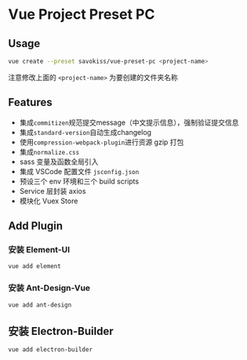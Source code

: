 # Vue Project Preset PC

## Usage

```bash
vue create --preset savokiss/vue-preset-pc <project-name>
```
注意修改上面的 `<project-name>` 为要创建的文件夹名称

## Features
- 集成`commitizen`规范提交message（中文提示信息），强制验证提交信息
- 集成`standard-version`自动生成changelog
- 使用`compression-webpack-plugin`进行资源 gzip 打包
- 集成`normalize.css`
- sass 变量及函数全局引入
- 集成 VSCode 配置文件 `jsconfig.json`
- 预设三个 env 环境和三个 build scripts
- Service 层封装 axios
- 模块化 Vuex Store

## Add Plugin

### 安装 Element-UI
```bash
vue add element
```

### 安装 Ant-Design-Vue
```bash
vue add ant-design
```

## 安装 Electron-Builder
```bash
vue add electron-builder
```